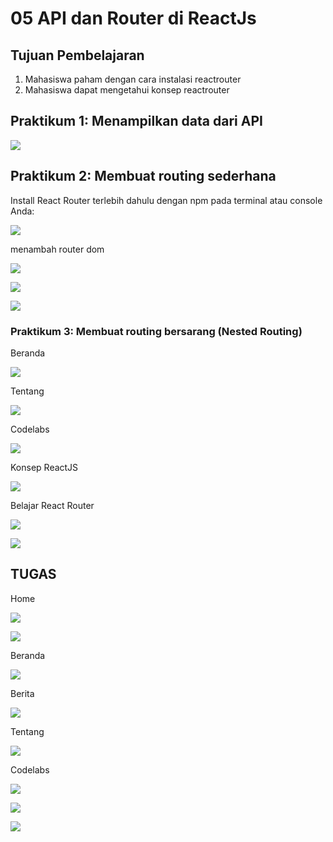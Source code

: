 # 05 API dan Router di ReactJs

## Tujuan Pembelajaran

1. Mahasiswa paham dengan cara instalasi reactrouter 
2. Mahasiswa dapat mengetahui konsep reactrouter 


## Praktikum 1: Menampilkan data dari API

![](img/1.png)

## Praktikum 2: Membuat routing sederhana

Install React Router terlebih dahulu dengan npm pada terminal atau console Anda:

![](img/2.png)

menambah router dom

![](img/2.1.png)

![](img/2.2.png)

![](img/2.3.png)

### Praktikum 3: Membuat routing bersarang (Nested Routing)

Beranda

![](img/3.png)

Tentang

![](img/3.1.png)

Codelabs

![](img/3.2.png)

Konsep ReactJS

![](img/3.3.png)

Belajar React Router

![](img/3.4.png)

![](img/3.5.png)


## TUGAS

Home

![](img/T1.png)

![](img/T1.1.png)

Beranda

![](img/T2.png)

Berita

![](img/T3.png)


Tentang

![](img/T4.png)

Codelabs

![](img/T5.png)

![](img/T5.1.png)


![](img/T5.2.png)